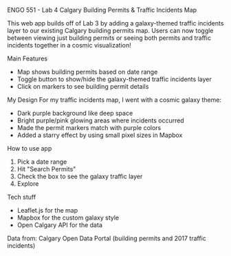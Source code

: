 ENGO 551 - Lab 4
Calgary Building Permits & Traffic Incidents Map

This web app builds off of Lab 3 by adding a galaxy-themed traffic incidents 
layer to our existing Calgary building permits map. Users can now toggle 
between viewing just building permits or seeing both permits and traffic incidents 
together in a cosmic visualization!

Main Features
- Map shows building permits based on date range
- Toggle button to show/hide the galaxy-themed traffic incidents layer
- Click on markers to see building permit details

My Design
For my traffic incidents map, I went with a cosmic galaxy theme:
- Dark purple background like deep space
- Bright purple/pink glowing areas where incidents occurred
- Made the permit markers match with purple colors
- Added a starry effect by using small pixel sizes in Mapbox


How to use app
1. Pick a date range
2. Hit "Search Permits" 
3. Check the box to see the galaxy traffic layer
4. Explore

Tech stuff
- Leaflet.js for the map
- Mapbox for the custom galaxy style
- Open Calgary API for the data

Data from: Calgary Open Data Portal (building permits and 2017 traffic incidents)